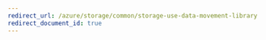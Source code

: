 ```yaml
---
redirect_url: /azure/storage/common/storage-use-data-movement-library
redirect_document_id: true
---
```

